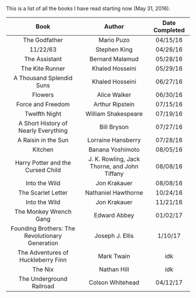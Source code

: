 This is a list of all the books I have read starting now (May 31, 2016).


| Book            | Author          | Date Completed |
|:---------------:|:---------------:|:--------------:|
| The Godfather   | Mario Puzo      | 04/15/16       |
| 11/22/63        | Stephen King    | 04/26/16       |
| The Assistant   | Bernard Malamud | 05/28/16       |
| The Kite Runner | Khaled Hosseini | 05/29/16       |
| A Thousand Splendid Suns | Khaled Hosseini | 06/27/16 |
|    Flowers      | Alice Walker    | 06/30/16       |
| Force and Freedom | Arthur Ripstein | 07/15/16 |
| Twelfth Night | William Shakespeare | 07/19/16 |
| A Short History of Nearly Everything | Bill Bryson | 07/27/16 |
| A Raisin in the Sun | Lorraine Hansberry | 07/28/16 |
| Kitchen | Banana Yoshimoto | 08/05/16 |
| Harry Potter and the Cursed Child | J. K. Rowling, Jack Thorne, and John Tiffany | 08/08/16 |
| Into the Wild | Jon Krakauer | 08/08/16 | 
| The Scarlet Letter | Nathaniel Hawthorne | 10/24/16 |
| Into the Wild | Jon Krakauer | 11/21/16 |
| The Monkey Wrench Gang | Edward Abbey | 01/02/17 |
| Founding Brothers: The Revolutionary Generation | Joseph J. Ellis | 1/10/17 |  
| The Adventures of Huckleberry Finn | Mark Twain | idk |
| The Nix | Nathan Hill | idk |
| The Underground Railroad | Colson Whitehead | 04/12/17 |
